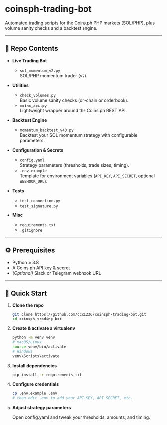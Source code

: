 # coinsph-trading-bot

Automated trading scripts for the Coins.ph PHP markets (SOL/PHP), plus volume sanity checks and a backtest engine.

---

## 📂 Repo Contents

- **Live Trading Bot**  
  - `sol_momentum_v2.py`  
    SOL/PHP momentum trader (v2).

- **Utilities**  
  - `check_volumes.py`  
    Basic volume sanity checks (on‐chain or orderbook).  
  - `coins_api.py`  
    Lightweight wrapper around the Coins.ph REST API.

- **Backtest Engine**  
  - `momentum_backtest_v43.py`  
    Backtest your SOL momentum strategy with configurable parameters.

- **Configuration & Secrets**  
  - `config.yaml`  
    Strategy parameters (thresholds, trade sizes, timing).  
  - `.env.example`  
    Template for environment variables (`API_KEY`, `API_SECRET`, optional `WEBHOOK_URL`).  

- **Tests**  
  - `test_connection.py`  
  - `test_signature.py`  

- **Misc**  
  - `requirements.txt`  
  - `.gitignore`  

---

## ⚙️ Prerequisites

- Python ≥ 3.8  
- A Coins.ph API key & secret  
- *(Optional)* Slack or Telegram webhook URL

---

## 🚀 Quick Start

1. **Clone the repo**  
   ```bash
   git clone https://github.com/ccc1236/coinsph-trading-bot.git
   cd coinsph-trading-bot

2. **Create & activate a virtualenv**
   ```bash
   python -m venv venv
   # macOS/Linux
   source venv/bin/activate
   # Windows
   venv\Scripts\activate

3. **Install dependencies**
   ```bash
   pip install -r requirements.txt

4. **Configure credentials**
   ```bash
   cp .env.example .env
   # then edit .env to add your API_KEY, API_SECRET, etc.

5. **Adjust strategy parameters**

   Open config.yaml and tweak your thresholds, amounts, and timing.


